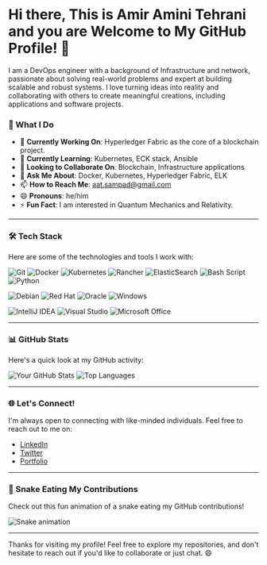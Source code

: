 # Hi there, This is Amir Amini Tehrani and you are Welcome to My GitHub Profile! 👋

I am a DevOps engineer with a background of Infrastructure and network,
passionate about solving real-world problems and expert at building scalable and robust systems.
I love turning ideas into reality and collaborating with others to create meaningful creations, including applications and software projects.
<!--I may introduce myself as an enthusiastic quantum and relativity physics follower -->

### 🚀 What I Do
- 🔭 **Currently Working On**: Hyperledger Fabric as the core of a blockchain project.
- 🌱 **Currently Learning**: Kubernetes, ECK stack, Ansible
- 👯 **Looking to Collaborate On**: Blockchain, Infrastructure applications
- 💬 **Ask Me About**: Docker, Kubernetes, Hyperledger Fabric, ELK
- 📫 **How to Reach Me**: aat.sampad@gmail.com
- 😄 **Pronouns**: he/him
- ⚡ **Fun Fact**: I am interested in Quantum Mechanics and Relativity. 

---

### 🛠️ Tech Stack
Here are some of the technologies and tools I work with:

![Git](https://img.shields.io/badge/Git-F05032?style=for-the-badge&logo=git&logoColor=white)
![Docker](https://img.shields.io/badge/docker-%230db7ed.svg?style=for-the-badge&logo=docker&logoColor=white)
![Kubernetes](https://img.shields.io/badge/kubernetes-%23326ce5.svg?style=for-the-badge&logo=kubernetes&logoColor=white)
![Rancher](https://img.shields.io/badge/rancher-%230075A8.svg?style=for-the-badge&logo=rancher&logoColor=white)
![ElasticSearch](https://img.shields.io/badge/-ElasticSearch-005571?style=for-the-badge&logo=elasticsearch)
![Bash Script](https://img.shields.io/badge/bash_script-%23121011.svg?style=for-the-badge&logo=gnu-bash&logoColor=white)
![Python](https://img.shields.io/badge/Python-3776AB?style=for-the-badge&logo=python&logoColor=white)

![Debian](https://img.shields.io/badge/Debian-D70A53?style=for-the-badge&logo=debian&logoColor=white)
![Red Hat](https://img.shields.io/badge/Red%20Hat-EE0000?style=for-the-badge&logo=redhat&logoColor=white)
![Oracle](https://img.shields.io/badge/Oracle-F80000?style=for-the-badge&logo=oracle&logoColor=white)
![Windows](https://img.shields.io/badge/Windows-0078D6?style=for-the-badge&logo=windows&logoColor=white)




![IntelliJ IDEA](https://img.shields.io/badge/IntelliJIDEA-000000.svg?style=for-the-badge&logo=intellij-idea&logoColor=white)
![Visual Studio](https://img.shields.io/badge/Visual%20Studio-5C2D91.svg?style=for-the-badge&logo=visual-studio&logoColor=white)
![Microsoft Office](https://img.shields.io/badge/Microsoft_Office-D83B01?style=for-the-badge&logo=microsoft-office&logoColor=white)



---

### 📊 GitHub Stats
Here's a quick look at my GitHub activity:

![Your GitHub Stats](https://github-readme-stats.vercel.app/api?username=yourusername&show_icons=true&theme=radical)
![Top Languages](https://github-readme-stats.vercel.app/api/top-langs/?username=yourusername&layout=compact&theme=radical)

---

### 🌐 Let's Connect!
I'm always open to connecting with like-minded individuals. Feel free to reach out to me on:

- [LinkedIn](https://linkedin.com/in/yourusername)
- [Twitter](https://twitter.com/yourusername)
- [Portfolio](https://yourportfolio.com)

---

### 🐍 Snake Eating My Contributions
Check out this fun animation of a snake eating my GitHub contributions!

![Snake animation](https://github.com/yourusername/yourusername/blob/output/github-contribution-grid-snake.svg)

---

Thanks for visiting my profile! Feel free to explore my repositories, and don't hesitate to reach out if you'd like to collaborate or just chat. 😄





<!--
**amiramte/amiramte** is a ✨ _special_ ✨ repository because its `README.md` (this file) appears on your GitHub profile.

Here are some ideas to get you started:

- 🔭 I’m currently working on ...
- 🌱 I’m currently learning ...
- 👯 I’m looking to collaborate on ...
- 🤔 I’m looking for help with ...
- 💬 Ask me about ...
- 📫 How to reach me: ...
- 😄 Pronouns: ...
- ⚡ Fun fact: ...
-->